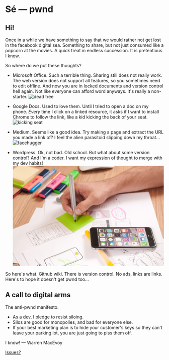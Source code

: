# Sé — pwnd

## Hi!

Once in a while we have something to say that we would rather not get lost in the facebook digital sea.  Something to share, but not just consumed like a popcorn at the movies.  A quick treat in endless succession.  It is pretentious I know.

So where do we put these thoughts?  

* Microsoft Office.  Such a terrible thing.  Sharing still does not really work.  The web version does not support all features, so you sometimes need to edit offline.  And now you are in locked documents and version control hell again.  Not like everyone can afford word anyways.  It's really a non-starter. ![dead tree](https://upload.wikimedia.org/wikipedia/commons/7/7c/Dead_tree%2C_Old_South_Road%2C_Breadalbane%2C_NSW.jpg)

* Google Docs.  Used to love them.  Until I tried to open a doc on my phone.  *Every* time I click on a linked resource, it asks if I want to install Chrome to follow the link, like a kid kicking the back of your seat. ![kicking seat](https://20843-presscdn-pagely.netdna-ssl.com/wp-content/uploads/2013/08/kicking_seat.jpg)

* Medium.  Seems like a good idea.  Try making a page and extract the URL you made a link of?  I feel the alien parasitoid slipping down my throat... ![facehugger](https://upload.wikimedia.org/wikipedia/en/b/bb/Alien-The_Facehugger.png)

* Wordpress.  Ok, not bad.  Old school.  But what about some version control?  And I'm a coder.  I want my expression of thought to merge with my dev habits!
![dev pen](pwnd_img/pexels-photo-262585.jpeg)

So here's what.  Github wiki.  There is version control.  No ads, links are links.  Here's to hope it doesn't get pwnd too...

## A call to digital arms

The anti-pwnd manifesto.

* As a dev, I pledge to resist siloing.
* Silos are good for monopolies, and bad for everyone else.
* If your best marketing plan is to hide your customer's keys so they can't leave your parking lot, you are just going to piss them off.

I know! — Warren MacEvoy

[Issues?](https://github.com/wmacevoy/wmacevoy.github.io/issues/1)



 